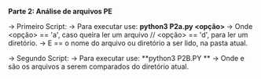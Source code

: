 **Parte 2: Análise de arquivos PE**

-> Primeiro Script:
  -> Para executar use: **python3 P2a.py <opção> <nome1>**
    -> Onde <opção> == 'a', caso queira ler um arquivo // <opção> == 'd', para ler um diretório.
    -> E <nome1> == o nome do arquivo ou diretório a ser lido, na pasta atual.
 
-> Segundo Script:
  -> Para executar use: **python3 P2B.PY <nome1> <nome2> **
    -> Onde <nome1> e <nome2> são os arquivos a serem comparados do diretório atual.
